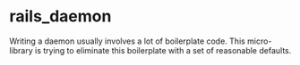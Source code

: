 # rails_daemon

Writing a daemon usually involves a lot of boilerplate code. This micro-library
is trying to eliminate this boilerplate with a set of reasonable defaults.
